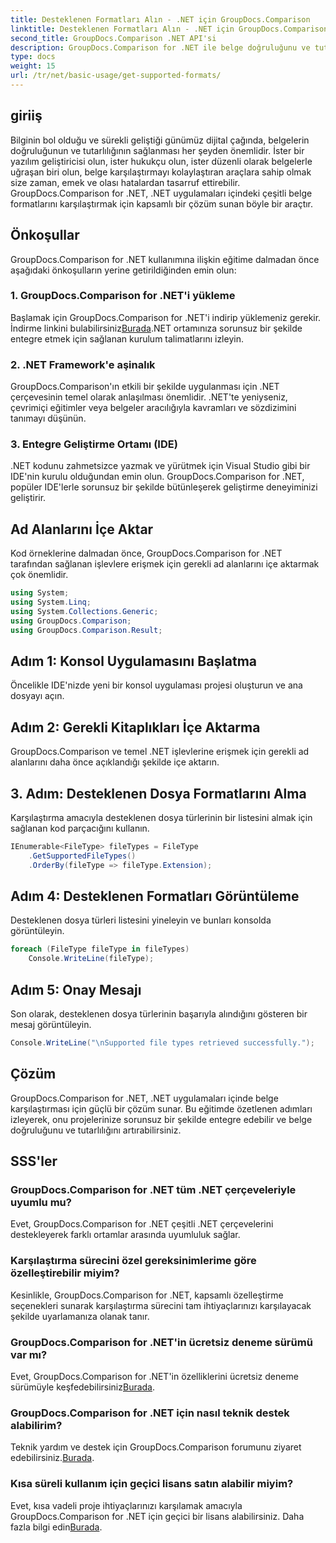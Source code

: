 ```yaml
---
title: Desteklenen Formatları Alın - .NET için GroupDocs.Comparison
linktitle: Desteklenen Formatları Alın - .NET için GroupDocs.Comparison
second_title: GroupDocs.Comparison .NET API'si
description: GroupDocs.Comparison for .NET ile belge doğruluğunu ve tutarlılığını geliştirin. Bu güçlü aracı .NET uygulamalarınıza sorunsuz bir şekilde entegre edin.
type: docs
weight: 15
url: /tr/net/basic-usage/get-supported-formats/
---
```

## giriiş
Bilginin bol olduğu ve sürekli geliştiği günümüz dijital çağında, belgelerin doğruluğunun ve tutarlılığının sağlanması her şeyden önemlidir. İster bir yazılım geliştiricisi olun, ister hukukçu olun, ister düzenli olarak belgelerle uğraşan biri olun, belge karşılaştırmayı kolaylaştıran araçlara sahip olmak size zaman, emek ve olası hatalardan tasarruf ettirebilir. GroupDocs.Comparison for .NET, .NET uygulamaları içindeki çeşitli belge formatlarını karşılaştırmak için kapsamlı bir çözüm sunan böyle bir araçtır.
## Önkoşullar
GroupDocs.Comparison for .NET kullanımına ilişkin eğitime dalmadan önce aşağıdaki önkoşulların yerine getirildiğinden emin olun:
### 1. GroupDocs.Comparison for .NET'i yükleme
 Başlamak için GroupDocs.Comparison for .NET'i indirip yüklemeniz gerekir. İndirme linkini bulabilirsiniz[Burada](https://releases.groupdocs.com/comparison/net/).NET ortamınıza sorunsuz bir şekilde entegre etmek için sağlanan kurulum talimatlarını izleyin.
### 2. .NET Framework'e aşinalık
GroupDocs.Comparison'ın etkili bir şekilde uygulanması için .NET çerçevesinin temel olarak anlaşılması önemlidir. .NET'te yeniyseniz, çevrimiçi eğitimler veya belgeler aracılığıyla kavramları ve sözdizimini tanımayı düşünün.
### 3. Entegre Geliştirme Ortamı (IDE)
.NET kodunu zahmetsizce yazmak ve yürütmek için Visual Studio gibi bir IDE'nin kurulu olduğundan emin olun. GroupDocs.Comparison for .NET, popüler IDE'lerle sorunsuz bir şekilde bütünleşerek geliştirme deneyiminizi geliştirir.

## Ad Alanlarını İçe Aktar
Kod örneklerine dalmadan önce, GroupDocs.Comparison for .NET tarafından sağlanan işlevlere erişmek için gerekli ad alanlarını içe aktarmak çok önemlidir.
```csharp
using System;
using System.Linq;
using System.Collections.Generic;
using GroupDocs.Comparison;
using GroupDocs.Comparison.Result;
```

## Adım 1: Konsol Uygulamasını Başlatma
Öncelikle IDE'nizde yeni bir konsol uygulaması projesi oluşturun ve ana dosyayı açın.
## Adım 2: Gerekli Kitaplıkları İçe Aktarma
GroupDocs.Comparison ve temel .NET işlevlerine erişmek için gerekli ad alanlarını daha önce açıklandığı şekilde içe aktarın.
## 3. Adım: Desteklenen Dosya Formatlarını Alma
Karşılaştırma amacıyla desteklenen dosya türlerinin bir listesini almak için sağlanan kod parçacığını kullanın.
```csharp
IEnumerable<FileType> fileTypes = FileType
    .GetSupportedFileTypes()
    .OrderBy(fileType => fileType.Extension);
```
## Adım 4: Desteklenen Formatları Görüntüleme
Desteklenen dosya türleri listesini yineleyin ve bunları konsolda görüntüleyin.
```csharp
foreach (FileType fileType in fileTypes)
    Console.WriteLine(fileType);
```
## Adım 5: Onay Mesajı
Son olarak, desteklenen dosya türlerinin başarıyla alındığını gösteren bir mesaj görüntüleyin.
```csharp
Console.WriteLine("\nSupported file types retrieved successfully.");
```

## Çözüm
GroupDocs.Comparison for .NET, .NET uygulamaları içinde belge karşılaştırması için güçlü bir çözüm sunar. Bu eğitimde özetlenen adımları izleyerek, onu projelerinize sorunsuz bir şekilde entegre edebilir ve belge doğruluğunu ve tutarlılığını artırabilirsiniz.
## SSS'ler
### GroupDocs.Comparison for .NET tüm .NET çerçeveleriyle uyumlu mu?
Evet, GroupDocs.Comparison for .NET çeşitli .NET çerçevelerini destekleyerek farklı ortamlar arasında uyumluluk sağlar.
### Karşılaştırma sürecini özel gereksinimlerime göre özelleştirebilir miyim?
Kesinlikle, GroupDocs.Comparison for .NET, kapsamlı özelleştirme seçenekleri sunarak karşılaştırma sürecini tam ihtiyaçlarınızı karşılayacak şekilde uyarlamanıza olanak tanır.
### GroupDocs.Comparison for .NET'in ücretsiz deneme sürümü var mı?
 Evet, GroupDocs.Comparison for .NET'in özelliklerini ücretsiz deneme sürümüyle keşfedebilirsiniz[Burada](https://releases.groupdocs.com/).
### GroupDocs.Comparison for .NET için nasıl teknik destek alabilirim?
 Teknik yardım ve destek için GroupDocs.Comparison forumunu ziyaret edebilirsiniz.[Burada](https://forum.groupdocs.com/c/comparison/12).
### Kısa süreli kullanım için geçici lisans satın alabilir miyim?
 Evet, kısa vadeli proje ihtiyaçlarınızı karşılamak amacıyla GroupDocs.Comparison for .NET için geçici bir lisans alabilirsiniz. Daha fazla bilgi edin[Burada](https://purchase.groupdocs.com/temporary-license/).